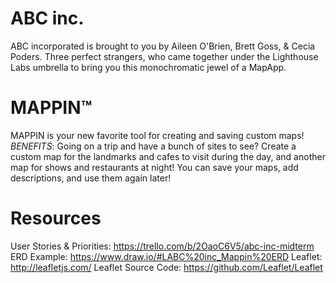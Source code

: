 # ABC inc. #
ABC incorporated is brought to you by Aileen O'Brien, Brett Goss, & Cecia Poders. Three perfect strangers, who came together under the Lighthouse Labs umbrella to bring you this monochromatic jewel of a MapApp.

# MAPPIN™ #
MAPPIN is your new favorite tool for creating and saving custom maps! 
_BENEFITS_:
Going on a trip and have a bunch of sites to see? Create a custom map for the landmarks and cafes to visit during the day, and another map for shows and restaurants at night! You can save your maps, add descriptions, and use them again later!







# Resources #
User Stories & Priorities: https://trello.com/b/2OaoC6V5/abc-inc-midterm
ERD Example: https://www.draw.io/#LABC%20inc_Mappin%20ERD
Leaflet: http://leafletjs.com/
Leaflet Source Code: https://github.com/Leaflet/Leaflet

